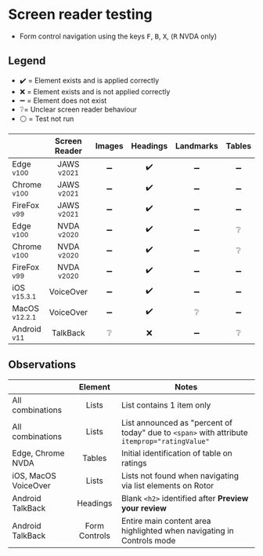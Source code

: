 # Screen reader testing
- Form control navigation using the keys <kbd>F</kbd>, <kbd>B</kbd>, <kbd>X</kbd>, (<kbd>R</kbd> NVDA only)

## Legend
- :heavy_check_mark: = Element exists and is applied correctly
- :x: = Element exists and is not applied correctly
- :heavy_minus_sign: = Element does not exist
- :grey_question:= Unclear screen reader behaviour
- :white_circle: = Test not run

|   |Screen Reader   | Images | Headings  |Landmarks   |Tables   | Lists |Links |Form Controls |
|---|:-:|:-:|:-:|:-:|:-:|:-:|:-:|:-:|
| Edge <sup>v100</sup> 		| JAWS <sup>v2021</sup> 	| :heavy_minus_sign:  | :heavy_check_mark:  | :heavy_minus_sign:  | :heavy_minus_sign: | :heavy_check_mark:   | :heavy_check_mark:  | :heavy_check_mark:  |
| Chrome <sup>v100</sup> 	| JAWS <sup>v2021</sup>  	| :heavy_minus_sign:  | :heavy_check_mark:  | :heavy_minus_sign:  | :heavy_minus_sign:  | :heavy_check_mark:   | :heavy_check_mark:  | :heavy_check_mark: |
| FireFox <sup>v99</sup> 	| JAWS <sup>v2021</sup>   	| :heavy_minus_sign:  | :heavy_check_mark:  | :heavy_minus_sign:  | :heavy_minus_sign:  | :heavy_check_mark:   | :heavy_check_mark:  | :heavy_check_mark:  |
| Edge <sup>v100</sup> 		| NVDA <sup>v2020</sup> 	| :heavy_minus_sign:  | :heavy_check_mark: | :heavy_minus_sign:  | :grey_question:  | :heavy_check_mark:  | :heavy_check_mark: | :heavy_check_mark:  |
| Chrome <sup>v100</sup> 	| NVDA <sup>v2020</sup>  	| :heavy_minus_sign:  | :heavy_check_mark:  | :heavy_minus_sign: | :grey_question: | :heavy_check_mark:  | :heavy_check_mark:  | :heavy_check_mark:  |
| FireFox <sup>v99</sup> 	| NVDA <sup>v2020</sup>   	| :heavy_minus_sign:  | :heavy_check_mark:  | :heavy_minus_sign:  |  :heavy_minus_sign:    | :heavy_check_mark:  | :heavy_check_mark:  |:heavy_check_mark:  |
| iOS <sup>v15.3.1</sup> 	| VoiceOver 				| :heavy_minus_sign:  | :heavy_check_mark:  | :heavy_minus_sign:  | :heavy_minus_sign: | :grey_question: | :heavy_check_mark:  | :heavy_check_mark:    |
| MacOS <sup>v12.2.1</sup> 	| VoiceOver  				|:heavy_minus_sign:   | :heavy_check_mark:   | :grey_question:   | :heavy_minus_sign: | :grey_question:   | :heavy_check_mark:   | :heavy_check_mark:  |
| Android <sup>v11</sup> 	| TalkBack 					| :grey_question:  | :x:  | :heavy_minus_sign: | :grey_question:  | :grey_question:  |:heavy_check_mark:  | :heavy_check_mark: |

## Observations
|  | Element  | Notes |
|---|:-:|---|
| All combinations | Lists  | List contains 1 item only  |
| All combinations | Lists  | List announced as "percent of today" due to `<span>` with attribute `itemprop="ratingValue"`  |
| Edge, Chrome NVDA | Tables | Initial identification of table on ratings |
iOS, MacOS VoiceOver | Lists | Lists not found when navigating via list elements on Rotor |
Android TalkBack | Headings | Blank `<h2>` identified after **Preview your review** |
Android TalkBack | Form Controls | Entire main content area highlighted when navigating in Controls mode |
